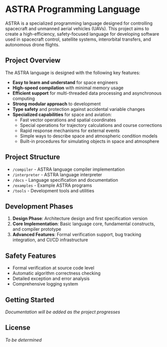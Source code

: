 # ASTRA Programming Language

ASTRA is a specialized programming language designed for controlling spacecraft and unmanned aerial vehicles (UAVs). This project aims to create a high-efficiency, safety-focused language for developing software used in spacecraft control, satellite systems, interorbital transfers, and autonomous drone flights.

## Project Overview

The ASTRA language is designed with the following key features:

- **Easy to learn and understand** for space engineers
- **High-speed compilation** with minimal memory usage
- **Efficient support** for multi-threaded data processing and asynchronous computing
- **Strong modular approach** to development
- **Type safety** and protection against accidental variable changes
- **Specialized capabilities** for space and aviation:
  - Fast vector operations and spatial coordinates
  - Special operations for trajectory calculations and course corrections
  - Rapid response mechanisms for external events
  - Simple ways to describe space and atmospheric condition models
  - Built-in procedures for simulating objects in space and atmosphere

## Project Structure

- `/compiler` - ASTRA language compiler implementation
- `/interpreter` - ASTRA language interpreter
- `/docs` - Language specification and documentation
- `/examples` - Example ASTRA programs
- `/tools` - Development tools and utilities

## Development Phases

1. **Design Phase**: Architecture design and first specification version
2. **Core Implementation**: Basic language core, fundamental constructs, and compiler prototype
3. **Advanced Features**: Formal verification support, bug tracking integration, and CI/CD infrastructure

## Safety Features

- Formal verification at source code level
- Automatic algorithm correctness checking
- Detailed exception and error analysis
- Comprehensive logging system

## Getting Started

*Documentation will be added as the project progresses*

## License

*To be determined*